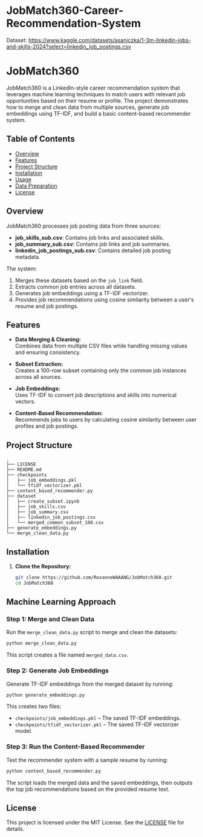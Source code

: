 # JobMatch360-Career-Recommendation-System

Dataset: https://www.kaggle.com/datasets/asaniczka/1-3m-linkedin-jobs-and-skills-2024?select=linkedin_job_postings.csv


# JobMatch360

JobMatch360 is a LinkedIn-style career recommendation system that leverages machine learning techniques to match users with relevant job opportunities based on their resume or profile. The project demonstrates how to merge and clean data from multiple sources, generate job embeddings using TF-IDF, and build a basic content-based recommender system.

## Table of Contents

- [Overview](#overview)
- [Features](#features)
- [Project Structure](#project-structure)
- [Installation](#installation)
- [Usage](#usage)
- [Data Preparation](#data-preparation)
- [License](#license)

## Overview

JobMatch360 processes job posting data from three sources:
- **job_skills_sub.csv**: Contains job links and associated skills.
- **job_summary_sub.csv**: Contains job links and job summaries.
- **linkedin_job_postings_sub.csv**: Contains detailed job posting metadata.

The system:
1. Merges these datasets based on the `job_link` field.
2. Extracts common job entries across all datasets.
3. Generates job embeddings using a TF-IDF vectorizer.
4. Provides job recommendations using cosine similarity between a user's resume and job postings.

## Features

- **Data Merging & Cleaning:**  
  Combines data from multiple CSV files while handling missing values and ensuring consistency.

- **Subset Extraction:**  
  Creates a 100-row subset containing only the common job instances across all sources.

- **Job Embeddings:**  
  Uses TF-IDF to convert job descriptions and skills into numerical vectors.

- **Content-Based Recommendation:**  
  Recommends jobs to users by calculating cosine similarity between user profiles and job postings.

## Project Structure

```
.
├── LICENSE
├── README.md
├── checkpoints
│   ├── job_embeddings.pkl
│   └── tfidf_vectorizer.pkl
├── content_based_recommender.py
├── dataset
│   ├── create_subset.ipynb
│   ├── job_skills.csv
│   ├── job_summary.csv
│   ├── linkedin_job_postings.csv
│   └── merged_common_subset_100.csv
├── generate_embeddings.py
└── merge_clean_data.py
```

## Installation

1. **Clone the Repository:**

   ```bash
   git clone https://github.com/RoxanneWAAANG/JobMatch360.git
   cd JobMatch360
   ```


## Machine Learning Approach

### Step 1: Merge and Clean Data

Run the `merge_clean_data.py` script to merge and clean the datasets:

```bash
python merge_clean_data.py
```

This script creates a file named `merged_data.csv`.

### Step 2: Generate Job Embeddings

Generate TF-IDF embeddings from the merged dataset by running:

```bash
python generate_embeddings.py
```

This creates two files:
- `checkpoints/job_embeddings.pkl` – The saved TF-IDF embeddings.
- `checkpoints/tfidf_vectorizer.pkl` – The saved TF-IDF vectorizer model.

### Step 3: Run the Content-Based Recommender

Test the recommender system with a sample resume by running:

```bash
python content_based_recommender.py
```

The script loads the merged data and the saved embeddings, then outputs the top job recommendations based on the provided resume text.


## License

This project is licensed under the MIT License. See the [LICENSE](LICENSE) file for details.



